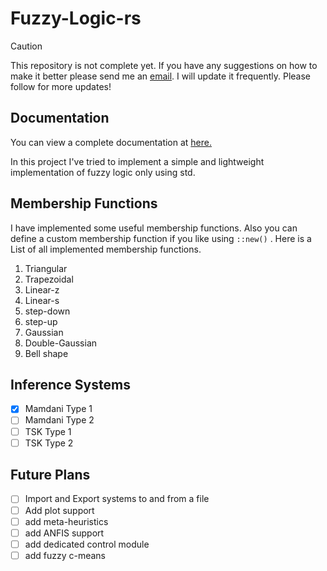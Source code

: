 # Fuzzy-Logic-rs

> [!CAUTION]
> This repository is not complete yet. If you have any suggestions on how to make it better please send me an [email](mailto:s.mohammad.amin.sadat@gmail.com).
> I will update it frequently.
> Please follow for more updates!

## Documentation
You can view a complete documentation at [here.](https://mechaneurons.github.io/Fuzzy-Logic-rs/)

In this project I've tried to implement a simple and lightweight implementation of fuzzy logic only using std.

## Membership Functions

I have implemented some useful membership functions. Also you can define a custom membership function if you like using `::new()` . Here is a List of all implemented membership functions.

1. Triangular
2. Trapezoidal
3. Linear-z
4. Linear-s
5. step-down
6. step-up
7. Gaussian
8. Double-Gaussian
9. Bell shape

## Inference Systems

* [x] Mamdani Type 1
* [ ] Mamdani Type 2
* [ ] TSK Type 1
* [ ] TSK Type 2

## Future Plans

* [ ] Import and Export systems to and from a file
* [ ] Add plot support
* [ ] add meta-heuristics
* [ ] add ANFIS support
* [ ] add dedicated control module
* [ ] add fuzzy c-means

